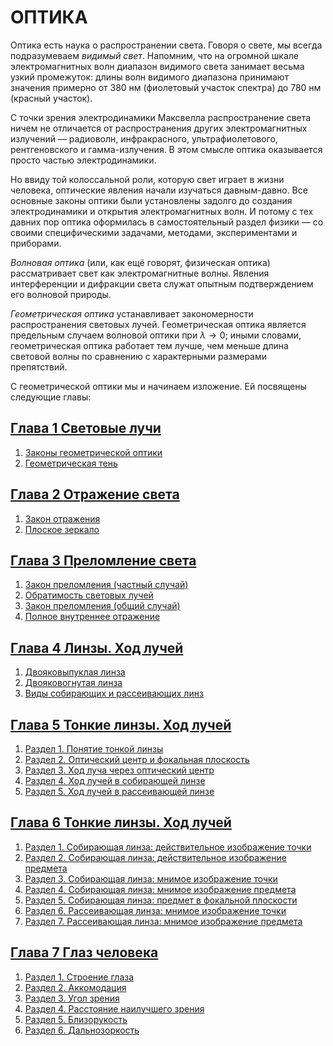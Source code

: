 # ОПТИКА
Оптика есть наука о распространении света. Говоря о свете, мы всегда подразумеваем _видимый свет_. Напомним, что на огромной шкале электромагнитных волн диапазон видимого света занимает весьма узкий промежуток: длины волн видимого диапазона принимают значения примерно от 380 нм (фиолетовый участок спектра) до 780 нм (красный участок).

С точки зрения электродинамики Максвелла распространение света ничем не отличается от распространения других электромагнитных излучений — радиоволн, инфракрасного, ультрафиолетового, рентгеновского и гамма-излучения. В этом смысле оптика оказывается просто частью электродинамики.

Но ввиду той колоссальной роли, которую свет играет в жизни человека, оптические явления начали изучаться давным-давно. Все основные законы оптики были установлены задолго до создания электродинамики и открытия электромагнитных волн. И потому с тех давних пор оптика оформилась в самостоятельный раздел физики — со своими специфическими задачами, методами, экспериментами и приборами.

_Волновая оптика_ (или, как ещё говорят, физическая оптика) рассматривает свет как электромагнитные волны. Явления интерференции и дифракции света служат опытным подтверждением его волновой природы.

_Геометрическая оптика_ устанавливает закономерности распространения световых лучей. Геометрическая оптика является предельным случаем волновой оптики при $\lambda\to0$; иными словами, геометрическая оптика работает тем лучше, чем меньше длина световой волны по сравнению с характерными размерами препятствий.

С геометрической оптики мы и начинаем изложение. Ей посвящены следующие главы:

## [Глава 1 **Световые лучи**](/Световые%20лучи)
1. [Законы геометрической оптики](/Световые%20лучи/Законы%20геометрической%20оптики.md)
2. [Геометрическая тень](/Световые%20лучи/Геометрическая%20тень.md)
## [Глава 2 **Отражение света**](/Отражение%20света)
1. [Закон отражения](/Отражение%20света/Закон%20отражения.md)
2. [Плоское зеркало](/Отражение%20света/Плоское%20зеркало.md)
## [Глава 3 **Преломление света**](/Преломление%20света)
1. [Закон преломления (частный случай)](/Преломление%20света/Закон%20преломления%20(частный%20случай).md)
2. [Обратимость световых лучей](/Преломление%20света/Обратимость%20световых%20лучей.md)
3. [Закон преломления (общий случай)](/Преломление%20света/Закон%20преломления%20(общий%20случай).md)
4. [Полное внутреннее отражение](/Преломление%20света/Полное%20внутреннее%20отражение.md)
## [Глава 4 **Линзы. Ход лучей**](/Линзы.%20Ход%20лучей)
1. [Двояковыпуклая линза](/Линзы.%20Ход%20лучей/Двояковыпуклая%20линза.md)
2. [Двояковогнутая линза](/Линзы.%20Ход%20лучей/Двояковогнутая%20линза.md)
3. [Виды собирающих и рассеивающих линз](/Линзы.%20Ход%20лучей/Виды%20собирающих%20и%20рассеивающих%20линз.md)
## [Глава 5 **Тонкие линзы. Ход лучей**](/Тонкие%20линзы.%20Ход%20лучей)
1. [Раздел 1. Понятие тонкой линзы](/Тонкие%20линзы.%20Ход%20лучей/Понятие%20тонкой%20линзы.md)
2. [Раздел 2. Оптический центр и фокальная плоскость](/Тонкие%20линзы.%20Ход%20лучей/Оптический%20центр%20и%20фокальная%20плоскость.md)
3. [Раздел 3. Ход луча через оптический центр](/Тонкие%20линзы.%20Ход%20лучей/Ход%20луча%20через%20оптический%20центр.md)
4. [Раздел 4. Ход лучей в собирающей линзе](/Тонкие%20линзы.%20Ход%20лучей/Ход%20лучей%20в%20собирающей%20линзе.md)
5. [Раздел 5. Ход лучей в рассеивающей линзе](/Тонкие%20линзы.%20Ход%20лучей/Ход%20лучей%20в%20рассеивающей%20линзе.md)
## [Глава 6 **Тонкие линзы. Ход лучей**](/Тонкие%20линзы.%20Построение%20изображений/README.md)
1. [Раздел 1. Собирающая линза: действительное изображение точки](/Тонкие%20линзы.%20Построение%20изображений/Собирающая%20линза%3A%20действительное%20изображение%20точки.md)
2. [Раздел 2. Собирающая линза: действительное изображение предмета](/Тонкие%20линзы.%20Построение%20изображений/Собирающая%20линза%3A%20действительное%20изображение%20предмета.md)
3. [Раздел 3. Собирающая линза: мнимое изображение точки](/Тонкие%20линзы.%20Построение%20изображений/Собирающая%20линза%3A%20мнимое%20изображение%20точки.md)
4. [Раздел 4. Собирающая линза: мнимое изображение предмета](/Тонкие%20линзы.%20Построение%20изображений/Собирающая%20линза%3A%20мнимое%20изображение%20предмета.md)
5. [Раздел 5. Собирающая линза: предмет в фокальной плоскости](/Тонкие%20линзы.%20Построение%20изображений/Собирающая%20линза%3A%20предмет%20в%20фокальной%20плоскости.md)
6. [Раздел 6. Рассеивающая линза: мнимое изображение точки](/Тонкие%20линзы.%20Построение%20изображений/Рассеивающая%20линза%3A%20мнимое%20изображение%20точки.md)
7. [Раздел 7. Рассеивающая линза: мнимое изображение предмета](/Тонкие%20линзы.%20Построение%20изображений/Рассеивающая%20линза%3A%20мнимое%20изображение%20предмета.md)
## [Глава 7 **Глаз человека**](/Глаз%20человека)
1. [Раздел 1.  Строение глаза](/Глаз%20человека/Строение%20глаза.md)
2. [Раздел 2. Аккомодация](/Глаз%20человека/Аккомодация.md)
3. [Раздел 3. Угол зрения](/Глаз%20человека/Угол%20зрения.md)
4. [Раздел 4. Расстояние наилучшего зрения](/Глаз%20человека/Расстояние%20наилучшего%20зрения.md)
5. [Раздел 5. Близорукость](/Глаз%20человека/Близорукость.md)
6. [Раздел 6. Дальнозоркость](/Глаз%20человека/Дальнозоркость.md)
